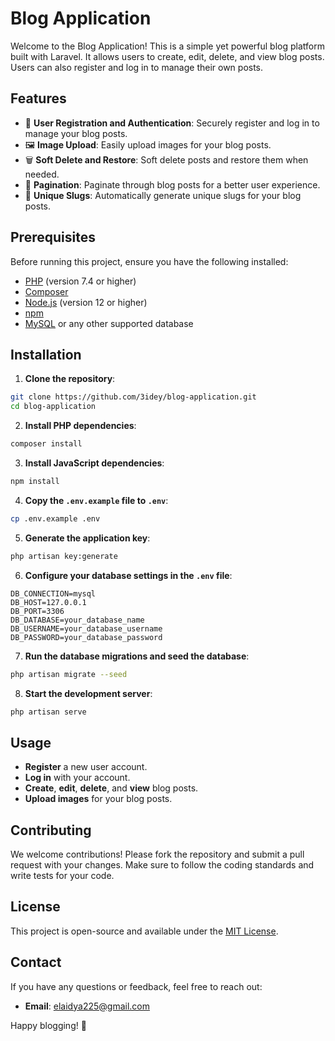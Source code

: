 # Blog Application

Welcome to the Blog Application! This is a simple yet powerful blog platform built with Laravel. It allows users to create, edit, delete, and view blog posts. Users can also register and log in to manage their own posts.

## Features

- 📝 **User Registration and Authentication**: Securely register and log in to manage your blog posts.
- 🖼️ **Image Upload**: Easily upload images for your blog posts.
- 🗑️ **Soft Delete and Restore**: Soft delete posts and restore them when needed.
- 📄 **Pagination**: Paginate through blog posts for a better user experience.
- 🔗 **Unique Slugs**: Automatically generate unique slugs for your blog posts.

## Prerequisites

Before running this project, ensure you have the following installed:

- [PHP](https://www.php.net/downloads) (version 7.4 or higher)
- [Composer](https://getcomposer.org/download/)
- [Node.js](https://nodejs.org/en/download/) (version 12 or higher)
- [npm](https://www.npmjs.com/get-npm)
- [MySQL](https://dev.mysql.com/downloads/installer/) or any other supported database

## Installation

1. **Clone the repository**:

```bash
git clone https://github.com/3idey/blog-application.git
cd blog-application
```

2. **Install PHP dependencies**:

```bash
composer install
```

3. **Install JavaScript dependencies**:

```bash
npm install
```

4. **Copy the `.env.example` file to `.env`**:

```bash
cp .env.example .env
```

5. **Generate the application key**:

```bash
php artisan key:generate
```

6. **Configure your database settings in the `.env` file**:

```dotenv
DB_CONNECTION=mysql
DB_HOST=127.0.0.1
DB_PORT=3306
DB_DATABASE=your_database_name
DB_USERNAME=your_database_username
DB_PASSWORD=your_database_password
```

7. **Run the database migrations and seed the database**:

```bash
php artisan migrate --seed
```

8. **Start the development server**:

```bash
php artisan serve
```


## Usage

- **Register** a new user account.
- **Log in** with your account.
- **Create**, **edit**, **delete**, and **view** blog posts.
- **Upload images** for your blog posts.

## Contributing

We welcome contributions! Please fork the repository and submit a pull request with your changes. Make sure to follow the coding standards and write tests for your code.

## License

This project is open-source and available under the [MIT License](LICENSE).

## Contact

If you have any questions or feedback, feel free to reach out:

- **Email**: elaidya225@gmail.com

Happy blogging! 🚀
